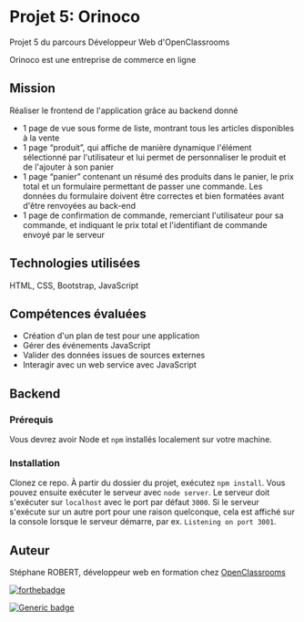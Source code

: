 # Projet 5: Orinoco

Projet 5 du parcours Développeur Web d'OpenClassrooms

Orinoco est une entreprise de commerce en ligne

## Mission

Réaliser le frontend de l'application grâce au backend donné

- 1 page de vue sous forme de liste, montrant tous les articles disponibles à la vente
- 1 page “produit”, qui affiche de manière dynamique l'élément sélectionné par l'utilisateur et lui permet de personnaliser le produit et de l'ajouter à son panier
- 1 page “panier” contenant un résumé des produits dans le panier, le prix total et un formulaire permettant de passer une commande. Les données du formulaire doivent être correctes et bien formatées avant d'être renvoyées au back-end
- 1 page de confirmation de commande, remerciant l'utilisateur pour sa commande, et indiquant le prix total et l'identifiant de commande envoyé par le serveur

## Technologies utilisées

HTML, CSS, Bootstrap, JavaScript

## Compétences évaluées

- Création d'un plan de test pour une application
- Gérer des événements JavaScript
- Valider des données issues de sources externes
- Interagir avec un web service avec JavaScript

## Backend

### Prérequis

Vous devrez avoir Node et `npm` installés localement sur votre machine.

### Installation

Clonez ce repo. À partir du dossier du projet, exécutez `npm install`. Vous pouvez ensuite exécuter le serveur avec `node server`.
Le serveur doit s'exécuter sur `localhost` avec le port par défaut `3000`. Si le serveur s'exécute sur un autre port pour une raison quelconque, cela est affiché sur la console lorsque le serveur démarre, par ex. `Listening on port 3001`.

## Auteur

Stéphane ROBERT, développeur web en formation chez [OpenClassrooms](https://openclassrooms.com/)

[![forthebadge](http://forthebadge.com/images/badges/built-with-love.svg)](http://forthebadge.com)

[![Generic badge](https://img.shields.io/badge/STATUS-PENDING-orange)](https://shields.io/)
